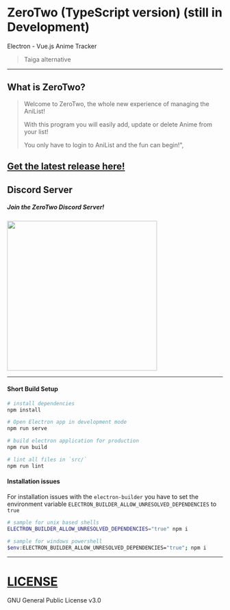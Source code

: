 # ZeroTwo (TypeScript version) (still in Development)
Electron - Vue.js Anime Tracker

> Taiga alternative

---

## What is ZeroTwo?

> Welcome to ZeroTwo, the whole new experience of managing the AniList!
>
> With this program you will easily add, update or delete Anime from your list!
>
> You only have to login to AniList and the fun can begin!",

## [Get the latest release here!](https://github.com/NicoAiko/zerotwo/releases)

## Discord Server

##### Join the ZeroTwo Discord Server!

[<img src="https://discordapp.com/assets/e4923594e694a21542a489471ecffa50.svg" width="350">](https://discord.gg/sTpR4Gw)

---

#### Short Build Setup

``` bash
# install dependencies
npm install

# Open Electron app in development mode
npm run serve

# build electron application for production
npm run build

# lint all files in `src/`
npm run lint
```

#### Installation issues
For installation issues with the `electron-builder` you have to set the environment variable `ELECTRON_BUILDER_ALLOW_UNRESOLVED_DEPENDENCIES` to `true`
```bash
# sample for unix based shells
ELECTRON_BUILDER_ALLOW_UNRESOLVED_DEPENDENCIES="true" npm i

# sample for windows powershell
$env:ELECTRON_BUILDER_ALLOW_UNRESOLVED_DEPENDENCIES="true"; npm i
```

---

# [LICENSE](LICENSE)

GNU General Public License v3.0

